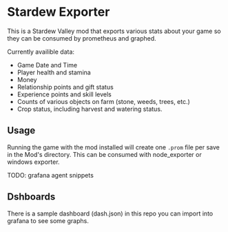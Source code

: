 ﻿# Stardew Exporter

This is a Stardew Valley mod that exports various stats about your game so they can be consumed by prometheus and graphed.

Currently availible data:

- Game Date and Time
- Player health and stamina
- Money
- Relationship points and gift status
- Experience points and skill levels
- Counts of various objects on farm (stone, weeds, trees, etc.)
- Crop status, including harvest and watering status.

## Usage

Running the game with the mod installed will create one `.prom` file per save in the Mod's directory. This can be consumed with node_exporter or windows exporter.

TODO: grafana agent snippets

## Dshboards

There is a sample dashboard (dash.json) in this repo you can import into grafana to see some graphs.